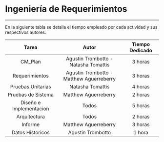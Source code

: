 # Ingeniería de Requerimientos #

----------
En la siguiente tabla se detalla el tiempo empleado por cada actividad y sus respectivos autores: <br>

|          Tarea          	|                   Autor                  	| Tiempo Dedicado 	|
|:-----------------------:	|:----------------------------------------:	|:---------------:	|
| CM_Plan                 	| Agustin Trombotto - Natasha Tomattis     	|     3 horas     	|
| Requerimientos          	| Agustin Trombotto - Matthew Aguerreberry 	|     3 horas     	|
| Pruebas Unitarias       	| Natasha Tomattis                         	|     4 horas     	|
| Pruebas de Sistema      	| Matthew Aguerreberry                     	|     2 horas     	|
| Diseño e Implementacion 	| Todos                                    	|     5 horas     	|
| Arquitectura            	| Todos                                    	|     2 horas     	|
| Informe                 	| Matthew Aguerreberry                     	|     3 horas     	|
| Datos Historicos        	| Agustin Trombotto                        	|      1 hora     	|